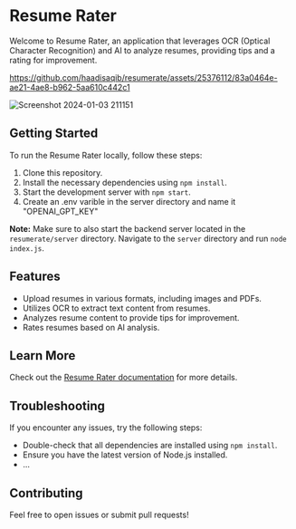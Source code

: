 # Resume Rater

Welcome to Resume Rater, an application that leverages OCR (Optical Character Recognition) and AI to analyze resumes, providing tips and a rating for improvement.


https://github.com/haadisaqib/resumerate/assets/25376112/83a0464e-ae21-4ae8-b962-5aa610c442c1


![Screenshot 2024-01-03 211151](https://github.com/haadisaqib/resumerate/assets/25376112/15eb4fba-6dc8-4b29-a286-9aa9daff6106)

## Getting Started

To run the Resume Rater locally, follow these steps:

1. Clone this repository.
2. Install the necessary dependencies using `npm install`.
3. Start the development server with `npm start`.
4. Create an .env varible in the server directory and name it "OPENAI_GPT_KEY"

**Note:** Make sure to also start the backend server located in the `resumerate/server` directory. Navigate to the `server` directory and run `node index.js`.

## Features

- Upload resumes in various formats, including images and PDFs.
- Utilizes OCR to extract text content from resumes.
- Analyzes resume content to provide tips for improvement.
- Rates resumes based on AI analysis.

## Learn More

Check out the [Resume Rater documentation](https://github.com/haadisaqib/resumerate) for more details.

## Troubleshooting

If you encounter any issues, try the following steps:

- Double-check that all dependencies are installed using `npm install`.
- Ensure you have the latest version of Node.js installed.
- ...

## Contributing

Feel free to open issues or submit pull requests!
